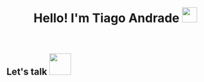 <h1 align="center"><b>Hello! I'm Tiago Andrade </b><img src="https://media.giphy.com/media/hvRJCLFzcasrR4ia7z/giphy.gif" width="35"></h1>

<br>

## Let's talk <picture><img src="https://tenor.com/pt-BR/view/piyueshmodi-curiouspiyuesh-visualthinking-agreement-handshake-gif-20416314" width=50px></picture>
